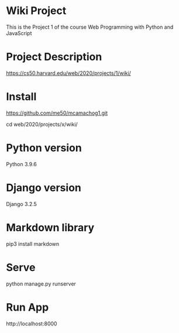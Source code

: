 # Wiki Project

This is the Project 1 of the course Web Programming with Python and JavaScript

# Project Description

https://cs50.harvard.edu/web/2020/projects/1/wiki/

# Install

https://github.com/me50/mcamachog1.git

cd web/2020/projects/x/wiki/

# Python version

Python 3.9.6

# Django version

Django 3.2.5

# Markdown library

pip3 install markdown

# Serve

python manage.py runserver

# Run App
http://localhost:8000
